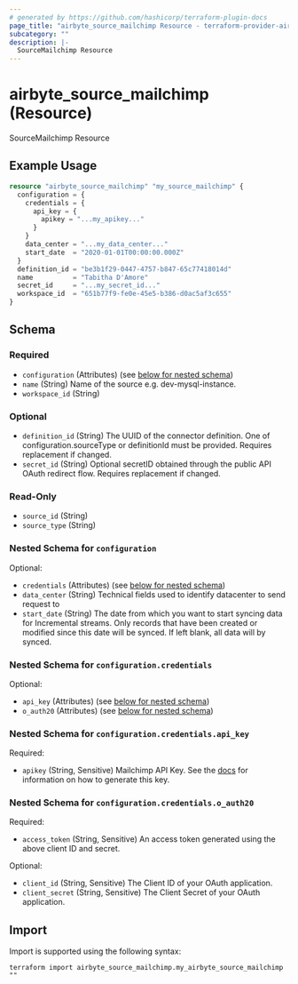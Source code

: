 ```yaml
---
# generated by https://github.com/hashicorp/terraform-plugin-docs
page_title: "airbyte_source_mailchimp Resource - terraform-provider-airbyte"
subcategory: ""
description: |-
  SourceMailchimp Resource
---
```


# airbyte_source_mailchimp (Resource)

SourceMailchimp Resource

## Example Usage

```terraform
resource "airbyte_source_mailchimp" "my_source_mailchimp" {
  configuration = {
    credentials = {
      api_key = {
        apikey = "...my_apikey..."
      }
    }
    data_center = "...my_data_center..."
    start_date  = "2020-01-01T00:00:00.000Z"
  }
  definition_id = "be3b1f29-0447-4757-b847-65c77418014d"
  name          = "Tabitha D'Amore"
  secret_id     = "...my_secret_id..."
  workspace_id  = "651b77f9-fe0e-45e5-b386-d0ac5af3c655"
}
```

<!-- schema generated by tfplugindocs -->
## Schema

### Required

- `configuration` (Attributes) (see [below for nested schema](#nestedatt--configuration))
- `name` (String) Name of the source e.g. dev-mysql-instance.
- `workspace_id` (String)

### Optional

- `definition_id` (String) The UUID of the connector definition. One of configuration.sourceType or definitionId must be provided. Requires replacement if changed.
- `secret_id` (String) Optional secretID obtained through the public API OAuth redirect flow. Requires replacement if changed.

### Read-Only

- `source_id` (String)
- `source_type` (String)

<a id="nestedatt--configuration"></a>
### Nested Schema for `configuration`

Optional:

- `credentials` (Attributes) (see [below for nested schema](#nestedatt--configuration--credentials))
- `data_center` (String) Technical fields used to identify datacenter to send request to
- `start_date` (String) The date from which you want to start syncing data for Incremental streams. Only records that have been created or modified since this date will be synced. If left blank, all data will by synced.

<a id="nestedatt--configuration--credentials"></a>
### Nested Schema for `configuration.credentials`

Optional:

- `api_key` (Attributes) (see [below for nested schema](#nestedatt--configuration--credentials--api_key))
- `o_auth20` (Attributes) (see [below for nested schema](#nestedatt--configuration--credentials--o_auth20))

<a id="nestedatt--configuration--credentials--api_key"></a>
### Nested Schema for `configuration.credentials.api_key`

Required:

- `apikey` (String, Sensitive) Mailchimp API Key. See the <a href="https://docs.airbyte.com/integrations/sources/mailchimp">docs</a> for information on how to generate this key.


<a id="nestedatt--configuration--credentials--o_auth20"></a>
### Nested Schema for `configuration.credentials.o_auth20`

Required:

- `access_token` (String, Sensitive) An access token generated using the above client ID and secret.

Optional:

- `client_id` (String, Sensitive) The Client ID of your OAuth application.
- `client_secret` (String, Sensitive) The Client Secret of your OAuth application.

## Import

Import is supported using the following syntax:

```shell
terraform import airbyte_source_mailchimp.my_airbyte_source_mailchimp ""
```
